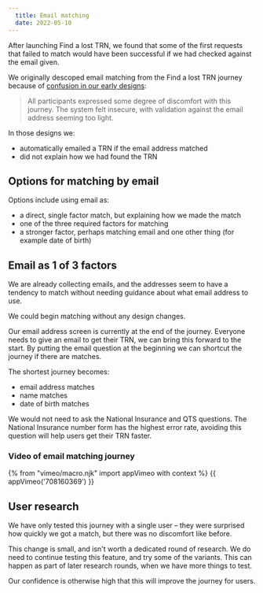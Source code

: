 ```yaml
---
  title: Email matching
  date: 2022-05-10
---
```


After launching Find a lost TRN, we found that some of the first requests that failed to match would have been successful if we had checked against the email given.

We originally descoped email matching from the Find a lost TRN journey because of [confusion in our early designs](/find-a-lost-trn/stopping-matching-on-email-address/):

> All participants expressed some degree of discomfort with this journey. The system felt insecure, with validation against the email address seeming too light.

In those designs we:

- automatically emailed a TRN if the email address matched
- did not explain how we had found the TRN

## Options for matching by email

Options include using email as:

- a direct, single factor match, but explaining how we made the match
- one of the three required factors for matching
- a stronger factor, perhaps matching email and one other thing (for example date of birth)

## Email as 1 of 3 factors

We are already collecting emails, and the addresses seem to have a tendency to match without needing guidance about what email address to use.

We could begin matching without any design changes.

Our email address screen is currently at the end of the journey. Everyone needs to give an email to get their TRN, we can bring this forward to the start. By putting the email question at the beginning we can shortcut the journey if there are matches.

The shortest journey becomes:

- email address matches
- name matches
- date of birth matches

We would not need to ask the National Insurance and QTS questions. The National Insurance number form has the highest error rate, avoiding this question will help users get their TRN faster.

### Video of email matching journey

{% from "vimeo/macro.njk" import appVimeo with context %}
{{ appVimeo('708160369') }}

## User research

We have only tested this journey with a single user – they were surprised how quickly we got a match, but there was no discomfort like before.

This change is small, and isn't worth a dedicated round of research. We do need to continue testing this feature, and try some of the variants. This can happen as part of later research rounds, when we have more things to test.

Our confidence is otherwise high that this will improve the journey for users.
